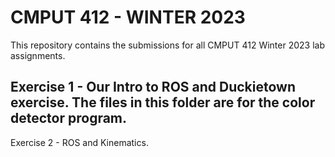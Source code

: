 # CMPUT 412 - WINTER 2023
This repository contains the submissions for all CMPUT 412 Winter 2023 lab assignments.

## Exercise 1 - Our Intro to ROS and Duckietown exercise. The files in this folder are for the color detector program.
Exercise 2 - ROS and Kinematics.
